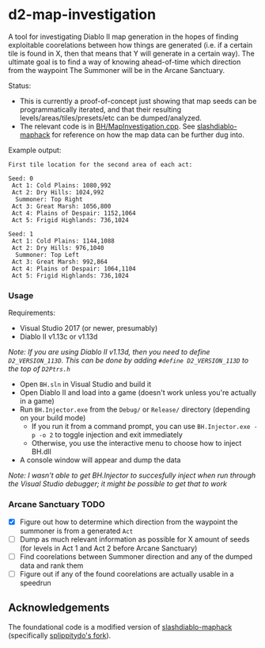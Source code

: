 d2-map-investigation
====================

A tool for investigating Diablo II map generation in the hopes of finding exploitable coorelations between how things are generated (i.e. if a certain tile is found in X, then that means that Y will generate in a certain way). The ultimate goal is to find a way of knowing ahead-of-time which direction from the waypoint The Summoner will be in the Arcane Sanctuary.

Status:
- This is currently a proof-of-concept just showing that map seeds can be programmatically iterated, and that their resulting levels/areas/tiles/presets/etc can be dumped/analyzed.
- The relevant code is in [BH/MapInvestigation.cpp](BH/MapInvestigation.cpp). See [slashdiablo-maphack](https://github.com/slippittydo/slashdiablo-maphack) for reference on how the map data can be further dug into.

Example output:
```
First tile location for the second area of each act:

Seed: 0
 Act 1: Cold Plains: 1080,992
 Act 2: Dry Hills: 1024,992
  Summoner: Top Right
 Act 3: Great Marsh: 1056,800
 Act 4: Plains of Despair: 1152,1064
 Act 5: Frigid Highlands: 736,1024

Seed: 1
 Act 1: Cold Plains: 1144,1088
 Act 2: Dry Hills: 976,1040
  Summoner: Top Left
 Act 3: Great Marsh: 992,864
 Act 4: Plains of Despair: 1064,1104
 Act 5: Frigid Highlands: 736,1024
 ```

### Usage

Requirements:
- Visual Studio 2017 (or newer, presumably)
- Diablo II v1.13c or v1.13d

*Note: If you are using Diablo II v1.13d, then you need to define `D2_VERSION_113D`. This can be done by adding `#define D2_VERSION_113D` to the top of `D2Ptrs.h`*

- Open `BH.sln` in Visual Studio and build it
- Open Diablo II and load into a game (doesn't work unless you're actually in a game)
- Run `BH.Injector.exe` from the `Debug/` or `Release/` directory (depending on your build mode)
  + If you run it from a command prompt, you can use `BH.Injector.exe -p -o 2` to toggle injection and exit immediately
  + Otherwise, you use the interactive menu to choose how to inject BH.dll
- A console window will appear and dump the data

*Note: I wasn't able to get BH.Injector to succesfully inject when run through the Visual Studio debugger; it might be possible to get that to work*

### Arcane Sanctuary TODO

- [x] Figure out how to determine which direction from the waypoint the summoner is from a generated `Act`
- [ ] Dump as much relevant information as possible for X amount of seeds (for levels in Act 1 and Act 2 before Arcane Sanctuary)
- [ ] Find coorelations between Summoner direction and any of the dumped data and rank them
- [ ] Figure out if any of the found coorelations are actually usable in a speedrun

## Acknowledgements

The foundational code is a modified version of [slashdiablo-maphack](https://github.com/underbent/slashdiablo-maphack) (specifically [splippitydo's fork](https://github.com/slippittydo/slashdiablo-maphack)).
